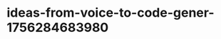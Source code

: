 # ideas-from-voice-to-code-gener-1756284683980
```json [ { "title": "Voice-Driven API Builder", "description": "أداة تتيح للمطورين إنشاء واجهات برمجة التطبيقات (APIs) من خلال الأوامر الصوتية، مما يسهل عملية تطوير التطبيقات.", "mvp_plan": "استخدام مكتبة التعرف على الصوت لتحويل الأوامر الصوتية إلى تعليمات لإنشاء واجهات برمجة التطبيقات الأساسية. تطوير واجهة مستخدم بسيطة لعرض الأوامر المدخلة وال...
